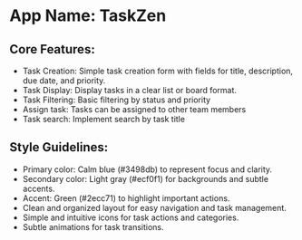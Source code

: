 # **App Name**: TaskZen

## Core Features:

- Task Creation: Simple task creation form with fields for title, description, due date, and priority.
- Task Display: Display tasks in a clear list or board format.
- Task Filtering: Basic filtering by status and priority
- Assign task: Tasks can be assigned to other team members
- Task search: Implement search by task title

## Style Guidelines:

- Primary color: Calm blue (#3498db) to represent focus and clarity.
- Secondary color: Light gray (#ecf0f1) for backgrounds and subtle accents.
- Accent: Green (#2ecc71) to highlight important actions.
- Clean and organized layout for easy navigation and task management.
- Simple and intuitive icons for task actions and categories.
- Subtle animations for task transitions.
